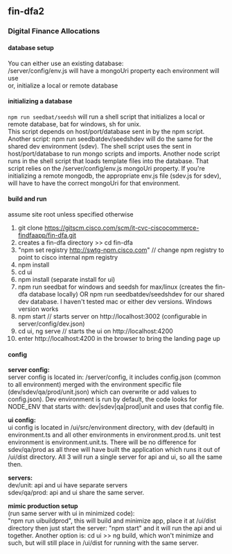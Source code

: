 ## fin-dfa2
### Digital Finance Allocations  
  
#### database setup
You can either use an existing database:  
 /server/config/env.js will have a mongoUri property each environment will use  
or, initialize a local or remote database

#### initializing a database
<code>npm run seedbat/seedsh</code> will run a shell script that initializes a local or remote database, bat for windows, sh for unix.  
This script depends on host/port/database sent in by the npm script. Another script: npm run seedbatdev/seedshdev will do the same for the shared dev environment (sdev). The shell script uses the sent in host/port/database to run mongo scripts and imports. Another node script runs in the shell script that loads template files into the database. That script relies on the /server/config/env.js mongoUri property. If you're initializing a remote mongodb, the appropriate env.js file (sdev.js for sdev), will have to have the correct mongoUri for that environment.


#### build and run                                     
assume site root unless specified otherwise
1. git clone https://gitscm.cisco.com/scm/it-cvc-ciscocommerce-findfaapp/fin-dfa.git
2. creates a fin-dfa directory >> cd fin-dfa  
3. "npm set registry http://swtg-npm.cisco.com" // change npm registry to point to cisco internal npm registry
4. npm install
5. cd ui
6. npm install (separate install for ui)
7. npm run seedbat for windows and seedsh for max/linux (creates the fin-dfa database locally) OR npm run seedbatdev/seedshdev for our shared dev database. I haven't tested mac or either dev versions. Windows version works
8. npm start // starts server on http://localhost:3002 (configurable in server/config/dev.json)
9. cd ui, ng serve // starts the ui on http://localhost:4200
10. enter http://localhost:4200 in the browser to bring the landing page up

#### config
**server config:**  
server config is located in: /server/config, it includes config.json (common to all environment) merged with the environment specific file (dev/sdev/qa/prod/unit.json) which can overwrite or add values to config.json). Dev environment is run by default, the code looks for NODE_ENV that starts with: dev|sdev|qa|prod|unit and uses that config file.  
  
**ui config:**  
ui config is located in /ui/src/environment directory, with dev (default) in environment.ts and all other environments in environment.prod.ts. unit test environment is environment.unit.ts. There will be no difference for sdev/qa/prod as all three will have built the application which runs it out of /ui/dist directory. All 3 will run a single server for api and ui, so all the same then.  
  
**servers:**  
dev/unit: api and ui have separate servers  
sdev/qa/prod: api and ui share the same server.  
  
**mimic production setup**  
 (run same server with ui in minimized code):  
"npm run uibuildprod", this will build and minimize app, place it at /ui/dist directory then just start the server: "npm start" and it will run the api and ui together. Another option is: cd ui >> ng build, which won't minimize and such, but will still place in /ui/dist for running with the same server.




